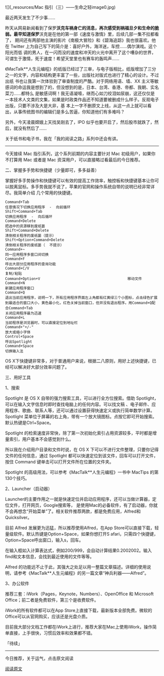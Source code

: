 ![](_resources/Mac 指引（三）——生命之轻image0.jpg)

最近两天发生了不少事……

昨天从网易新闻看到了保罗**沃克车祸身亡的消息，再次感受到祸福旦夕和生命的脆弱。最早知道保罗**沃克是在他的第一部《速度与激情》里，后续几部一集不拉都看了，
期间还有两部他主演的影片《南极大冒险》和《碧海追踪》我也很喜欢。他在 Twitter 上为自己写下的简介是：喜好户外，海洋迷，车控……偶尔演戏。这个阳光而低
调的男人，在一闪而没的速度和冲天的火光中离开了这个嘈杂的世界，可谓生于激情，死于速度！希望天堂里也有赛车的轰鸣声……

《MacTalk**人生元编程》的纸版已经过了三审，与电子版相比，纸版增加了三分之一的文字，内容和结构更丰富了一些，出版社对版式也进行了精心的设计。不过出纸
书也让我第一次体验到了审查制度的严酷。对于网络用语、墙、XX 主义等敏感词的命运我是想到了的，但没想到的是，日本、台湾、香港、帝都、我朝、实名菜刀……都特么
是敏感词啊！我无语凝噎，继而心如刀绞泪如尿崩，这还仅仅是一本技术人文类的文集，如果是时政类作品还不知道要被删成什么样子。反观电子出版，只要不涉及大是大非，基
本上一字不删原文上线，从这一点上就可以看出，从事传统图书的编辑们是多么苦逼，你知道他们有多难吗？

另外，今天凌晨嫦娥上天找吴刚去了，IPO 似乎也要开启了，然后股市就跌了，然后，就没有然后了……

关于纸书和电子书，我在「我的阅读之路」系列中还会有讲。

* * *

今天接续 Mac 指引系列，这个系列前期的内容主要针对 Mac 初级用户，如果你不打算用 Mac 或者是 Mac 资深用户，可以直接略过看最后的今日推荐。

二、掌握多手势和快捷键（少量即可，多多益善）

掌握好多手势操作和快捷键可以有效的提高工作效率，触控板和快捷键基本让你可以脱离鼠标。多手势我就不说了，苹果的官网和操作系统自带的说明已经非常详尽。我简单介绍
几个常用的快捷键。

    
    
    Command+Tab                                          
    任意情况下切换应用程序  -  向前循环    
    Shift+Command+Tab                              
    切换应用程序  -  向后循环    
    Command+Delete                                    
    把选中的资源移到废纸篓    
    Shift+Command+Delete                        
    清倒相关程序的废纸篓（提示）    
    Shift+Option+Command+Delete          
    清倒相关程序的废纸篓（  不提示）    
    Command+~                                              
    同一应用程序多窗口间切换    
    Command+F                                              
    呼出大部分应用程序的查询功能    
    Command+C/V                                          
    复制/粘贴    
    Command+Option+V                                        移动文件    
    Command+N                                              
    新建应用程序窗口    
    Command+Q                                              
    退出当前应用程序，说明一下，所有应用程序界面左上角都有红黄绿三个小图标，点击绿色扩展到最适合的窗口大小，黄色最小化，红色关掉当前窗口，但并没有退出程序。用Command+Q配合Command+Tab
    关闭应用程序最为迅速    
    Command+L                                              
    当前程序是浏览器时，可以直接定位到地址栏    
    Command+"+/-"                                      
    放大或缩小字体    
    Control+Space                                      
    呼出Spotlight    
    Command+Space                                      
    切换输入法

OS X下快捷键非常多，对于普通用户来说，根据二八原则，用好上述快捷键，已经可以解决好大部分效率问题了。

三、用好工具

1、搜索

Spotlight 是 OS X 自带的强力搜索工具，可以进行全方位搜索。借助 Spotlight，可以在输入文字信息时即时查找电脑上的任何内容。可以找文稿
、电子邮件、应用程序、歌曲、联系人等，还可以通过设置获得快速定义或执行简单数学计算。  
Spotlight 菜单位于屏幕的右上角，带有一个放大镜图标。点按它即可开始搜索。默认热键是Ctrl+Space。

Spotlight 的检索速度非常快，除了第一次初始化索引占用资源较多，平时都是增量索引，用户基本不会感觉到什么。

所以我在介绍用户目录和文件时说，在 OS X 下可以不进行文件整理，只要你记得文件的任何信息，通过 Spotlight
都可以快速定位到该文件，回车可以打开文件，按住 Command 键单击可以打开文件所在位置的文件夹。

Spotlight 的高级用法，可以参考《MacTalk**人生元编程》一书中 MacTips 的第130个技巧。

2、Launcher（启动器）

Launcher的主要作用之一就是快速定位并启动应用程序，还可以当做计算器，定位文件，打开网页，Google搜索等，
是使用Mac的必备软件，有了启动器，你就不会再想念“开始菜单”了。相关软件推荐两款，都是免费应用，Alfred和Quicksilver。

目前 Alfred 发展更为迅猛，所以推荐使用Alfred，在App Store可以直接下载，轻量级软件。默认热键是Option+Space，如果你想打开S
afari，只需四个快捷键，Option+Space呼出窗口，输入s，回车。

在输入框如入计算表达式，例如200/999，会自动计算结果0.2002002。输入find和文本信息，会找到最近使用的文件等等。

Alfred
的功能远不止于此，其强大之处足以用一整篇文章描述。详细的使用说明，请参考《MacTalk**人生元编程》的另一篇文章“神兵利器——Alfred”。

3、办公软件

推荐三套：iWork（Pages，Keynote，Numbers）、OpenOffice 和 Microsoft
Office；前二者是免费软件，第三个是收费软件。  
  
iWork的所有软件都可以在App Store上直接下载，最新版本全部免费。微软的Office可以从官网购买，应该还是光盘介质。  
  
目前我大部分文档工作都在iWork上进行，推荐大家在Mac上使用iWork，操作简单直接，上手很快，习惯后效率和效果都不错。

「待续」

* * *

今日推荐，关于运气，点击原文阅读

[阅读原文](http://www.guokr.com/article/437653/#wechat_redirect)

